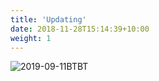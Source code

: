 ```yaml
---
title: 'Updating'
date: 2018-11-28T15:14:39+10:00
weight: 1
---
```




![2019-09-11BTBT](/projects/2019-09-11BTBT.jpg)
